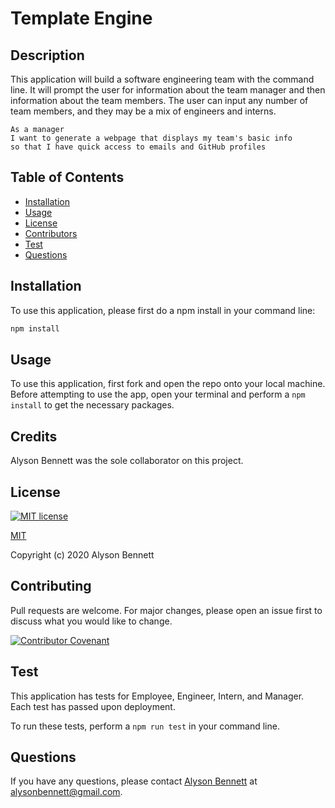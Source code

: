 
  # Template Engine

  ## Description

  This application will build a software engineering team with the command line. It will prompt the user for information about the team manager and then information about the team members. The user can input any number of team members, and they may be a mix of engineers and interns. 

  ```
  As a manager
  I want to generate a webpage that displays my team's basic info
  so that I have quick access to emails and GitHub profiles
  ```

  ## Table of Contents

  * [Installation](#Installation)
  * [Usage](#Usage)
  * [License](#License)
  * [Contributors](#Contributors)
  * [Test](#Test)
  * [Questions](#Questions)

  ## Installation

  To use this application, please first do a npm install in your command line:

  ```bash
  npm install
  ```

  ## Usage

  To use this application, first fork and open the repo onto your local machine. Before attempting to use the app, open your terminal and perform a ```npm install``` to get the necessary packages.

  ## Credits

  Alyson Bennett was the sole collaborator on this project. 

  ## License

  [![MIT license](https://img.shields.io/badge/License-MIT-blue.svg)](https://lbesson.mit-license.org/)

  [MIT](https://choosealicense.com/licenses/mit/)

  Copyright (c) 2020 Alyson Bennett

  ## Contributing

  Pull requests are welcome. For major changes, please open an issue first to discuss what you would like to change.

  [![Contributor Covenant](https://img.shields.io/badge/Contributor%20Covenant-v2.0%20adopted-ff69b4.svg)](code_of_conduct.md)

  ## Test

  This application has tests for Employee, Engineer, Intern, and Manager. Each test has passed upon deployment.

  To run these tests, perform a ```npm run test``` in your command line. 

  ## Questions

  If you have any questions, please contact [Alyson Bennett](https://github.com/alysonbennett) at alysonbennett@gmail.com.

